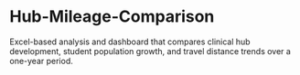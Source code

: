 # Hub-Mileage-Comparison
Excel-based analysis and dashboard that compares clinical hub development, student population growth, and travel distance trends over a one-year period.
